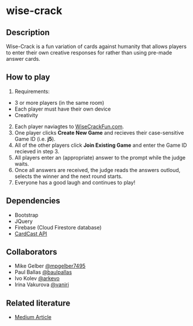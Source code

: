 # wise-crack

## Description

Wise-Crack is a fun variation of cards against humanity that allows players to enter their own creative responses for rather than using pre-made answer cards.

## How to play

1. Requirements:
  - 3 or more players (in the same room)
  - Each player must have their own device
  - Creativity
2. Each player naviagtes to [WiseCrackFun.com](http://www.wisecrackfun.com).
3. One player clicks **Create New Game** and recieves their case-sensitive Game ID (i.e. **j5**).
4. All of the other players click **Join Existing Game** and enter the Game ID recieved in step 3.
5. All players enter an (appropriate) answer to the prompt while the judge waits. 
6. Once all answers are received, the judge reads the answers outloud, selects the winner and the next round starts.
7. Everyone has a good laugh and continues to play!


## Dependencies

- Bootstrap
- JQuery
- Firebase (Cloud Firestore database)
- [CardCast API](https://www.cardcastgame.com/about)

## Collaborators

- Mike Gelber [@mpgelber7495](https://github.com/mpgelber7495)
- Paul Ballas [@baulpallas](https://github.com/baulpallas)
- Ivo Kolev [@arkevo](https://github.com/arkevo)
- Irina Vakurova [@vaniri](https://github.com/vaniri)

## Related literature

- [Medium Article](https://medium.com/@mpgelber7495/building-a-multi-player-game-using-firebase-instead-of-a-server-9edbdc397696)
